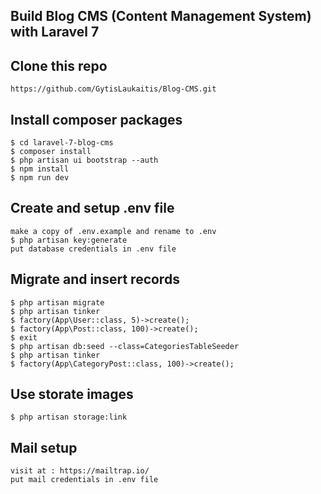 ## Build Blog CMS (Content Management System) with Laravel 7

## Clone this repo
```
https://github.com/GytisLaukaitis/Blog-CMS.git
```

## Install composer packages
```
$ cd laravel-7-blog-cms
$ composer install
$ php artisan ui bootstrap --auth
$ npm install
$ npm run dev
```

## Create and setup .env file
```
make a copy of .env.example and rename to .env
$ php artisan key:generate
put database credentials in .env file
```

## Migrate and insert records
```
$ php artisan migrate
$ php artisan tinker
$ factory(App\User::class, 5)->create();
$ factory(App\Post::class, 100)->create();
$ exit
$ php artisan db:seed --class=CategoriesTableSeeder
$ php artisan tinker
$ factory(App\CategoryPost::class, 100)->create();
```

## Use storate images
```
$ php artisan storage:link
```

## Mail setup 
```
visit at : https://mailtrap.io/
put mail credentials in .env file
```

